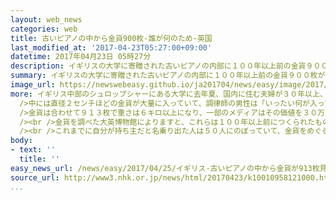 ```yaml
---
layout: web_news
categories: web
title: 古いピアノの中から金貨900枚-誰が何のため-英国
last_modified_at: '2017-04-23T05:27:00+09:00'
datetime: 2017年04月23日 05時27分
description: イギリスの大学に寄贈された古いピアノの内部に１００年以上前の金貨９００枚が隠されているのが見つかりました。持ち主だと名乗り出た人は５０人にのぼり、誰が何のために隠したのか、金貨をめぐるミステリーの解明に注目が集まっています。
summary: イギリスの大学に寄贈された古いピアノの内部に１００年以上前の金貨９００枚が隠されているのが見つかりました。持ち主だと名乗り出た人は５０人にのぼり、誰が何のために隠したのか、金貨をめぐるミステリーの解明に注目が集まっています。
image_url: https://newswebeasy.github.io/ja201704/news/easy/image/2017/04/25/k10010958121000.jpg
more: イギリス中部のシュロップシャーにある大学に去年夏、国内に住む夫婦が３０年以上、所有していた古いピアノが寄贈されました。去年の暮れになって大学に呼ばれた調律師が鍵盤をはずしたところ、内部から布の包み７つと革の巾着袋１つが見つかりました。<br
  />中には直径２センチほどの金貨が大量に入っていて、調律師の男性は「いったい何が入っているのか確認しなければと思って開けましたが、まさか金貨だとは想像せず、目を疑いました」と話しています。<br
  />金貨は合わせて９１３枚で重さは６キロ以上になり、一部のメディアはその価値を３０万ポンドから４０万ポンド、日本円にして４２００万円から５６００万円にのぼると推定しています。<br
  /><br />金貨を調べた大英博物館によりますと、これらは１００年以上前につくられたものですが、いったい誰が、何のためにピアノの内部に隠したのかは全く分からないということです。<br
  /><br />これまでに自分が持ち主だと名乗り出た人は５０人にのぼっていて、金貨をめぐるミステリーの解明に注目が集まっています。
body:
- text: ''
  title: ''
easy_news_url: /news/easy/2017/04/25/イギリス-古いピアノの中から金貨が913枚見つかる/
source_url: http://www3.nhk.or.jp/news/html/20170423/k10010958121000.html?utm_int=nsearch_contents_search-items_001
...
```

